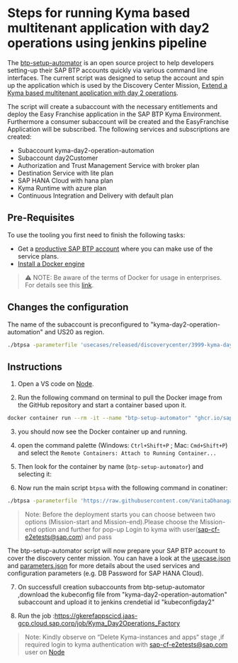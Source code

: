 # Steps for running Kyma based multitenant application with day2 operations using jenkins pipeline

The [btp-setup-automator](https://github.com/SAP-samples/btp-setup-automator) is an open source project to help developers setting-up their SAP BTP accounts quickly via various command line interfaces.
The current script was designed to setup the account and spin up the application which is used by the Discovery Center Mission, [Extend a Kyma based multitenant application with day 2 operations](https://discovery-center.cloud.sap/missiondetail/3999/4206/).

The script will create a subaccount with the necessary entitlements and deploy the Easy Franchise application in the SAP BTP Kyma Environment. Furthermore a consumer subaccount will be created and the EasyFranchise Application will be subscribed. The following services and subscriptions are created:

- Subaccount kyma-day2-operation-automation
- Subaccount day2Customer
- Authorization and Trust Management Service with broker plan
- Destination Service with lite plan
- SAP HANA Cloud with hana plan
- Kyma Runtime with azure plan
- Continuous Integration and Delivery with default plan

## Pre-Requisites

To use the tooling you first need to finish the following tasks:

- Get a [productive SAP BTP account](https://account.hana.ondemand.com/#/home/welcome) where you can make use of the service plans.
- [Install a Docker engine](https://docs.docker.com/desktop/)

> ⚠ NOTE: Be aware of the terms of Docker for usage in enterprises. For details see this [link](https://www.docker.com/blog/updating-product-subscriptions/).

## Changes the configuration

The name of the subaccount is preconfigured to "kyma-day2-operation-automation" and US20 as region.

```bash
./btpsa -parameterfile 'usecases/released/discoverycenter/3999-kyma-day2-operations/parameters.json' -globalaccount '<your global account subdomain as shown in the SAP BTP cockpit>' -myemail '<your email address>' -region 'region for your subaccount'
```

## Instructions


1. Open a VS code on [Node](https://gkerefappscicd.jaas-gcp.cloud.sap.corp/computer/windowskymanode/).

2. Run the following command on terminal to pull the Docker image from the GitHub repository and start a container based upon it.

 ```bash
docker container run --rm -it --name "btp-setup-automator" "ghcr.io/sap-samples/btp-setup-automator:latest"
```
3. you should now see the Docker container up and running.

4. open the command palette (Windows: `Ctrl+Shift+P` ; Mac: `Cmd+Shift+P`) and select the `Remote Containers: Attach to Running Container...`

5. Then look for the container by name (`btp-setup-automator`) and selecting it:

6. Now run the main script `btpsa` with the following command in conatiner:

```bash
./btpsa -parameterfile 'https://raw.githubusercontent.com/VanitaDhanagar/btp-setup-automator/main/usecases/released/discoverycenter/3999-kyma-day2-operations/parameters.json' -globalaccount '93951304-9109-44bc-ac3f-53c3ac8b309b' -myemail 'sap-cf-e2etests@sap.com' -mypassword 'Initial234!'
```

> Note: Before the deployment starts you can choose between two options (Mission-start and Mission-end).Please choose the Mission-end option and further for pop-up Login to kyma with user(sap-cf-e2etests@sap.com) and pass 

The btp-setup-automator script will now prepare your SAP BTP account to cover the discovery center mission. You can have a look at the [usecase.json](https://github.com/VanitaDhanagar/btp-setup-automator/blob/main/usecases/released/discoverycenter/3999-kyma-day2-operations/usecase.json) and [parameters.json](https://github.com/VanitaDhanagar/btp-setup-automator/blob/main/usecases/released/discoverycenter/3999-kyma-day2-operations/parameters.json) for more details about the used services and configuration parameters (e.g. DB Password for SAP HANA Cloud).

7. On successfull creation subaccounts from btp-setup-automator ,download the kubeconfig file from "kyma-day2-operation-automation" subaccount and upload it to jenkins crendetial id "kubeconfigday2"

8. Run the job :https://gkerefappscicd.jaas-gcp.cloud.sap.corp/job/Kyma_Day2Operations_Factory

> Note: Kindly observe on “Delete Kyma-instances and apps“ stage ,if required login to kyma authentication with sap-cf-e2etests@sap.com user on [Node](https://gkerefappscicd.jaas-gcp.cloud.sap.corp/computer/windowskymanode/)
